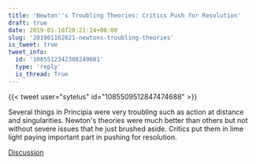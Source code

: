 ```yaml
---
title: 'Newton''s Troubling Theories: Critics Push for Resolution'
draft: true
date: 2019-01-16T20:21:24+00:00
slug: '201901162021-newtons-troubling-theories'
is_tweet: true
tweet_info:
  id: '1085512342308249601'
  type: 'reply'
  is_thread: True
---
```




{{< tweet user="sytelus" id="1085509512847474688" >}}

Several things in Principia were very troubling such as action at distance and singularities. Newton's theories were much better than others but not without severe issues that he just brushed aside. Critics put them in lime light paying important part in pushing for resolution.

[Discussion](https://x.com/sytelus/status/1085512342308249601)
